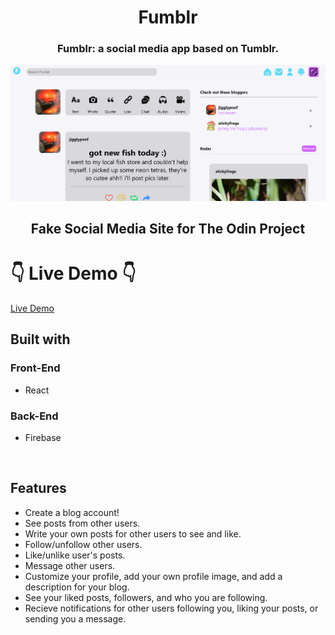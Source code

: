 <h1 align='center'>Fumblr</h1>
<h3 align='center'>Fumblr: a social media app based on Tumblr.</h3>

![Preview](/preview/preview.png)

<h2 align='center'>Fake Social Media Site for The Odin Project</h2>

# 👇 Live Demo 👇

[Live Demo](https://mlorraine4.github.io/fumblr/)

## Built with

### Front-End

- React

### Back-End

- Firebase

</br>

## Features

- Create a blog account!
- See posts from other users.
- Write your own posts for other users to see and like.
- Follow/unfollow other users.
- Like/unlike user's posts.
- Message other users.
- Customize your profile, add your own profile image, and add a description for your blog.
- See your liked posts, followers, and who you are following.
- Recieve notifications for other users following you, liking your posts, or sending you a message.

</br>